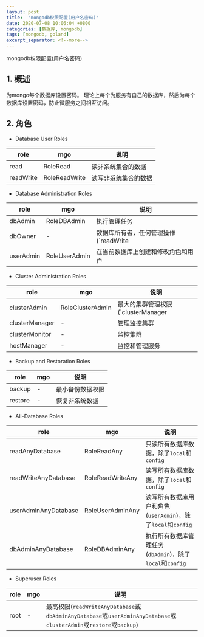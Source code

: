 ```yaml
---
layout: post
title:  "mongodb权限配置(用户名密码)"
date: 2020-07-08 10:06:04 +0800
categories: [数据库, mongodb]
tags: [mongodb, goland]
excerpt_separator: <!--more-->
---
```

mongodb权限配置(用户名密码)
<!--more-->

## 1. 概述
为mongo每个数据库设置密码。
理论上每个为服务有自己的数据库，然后为每个数据库设置密码，防止微服务之间相互访问。

## 2. 角色

* Database User Roles

|role|mgo|说明|
|---|---|---|
|read|RoleRead|读非系统集合的数据|
|readWrite|RoleReadWrite|读写非系统集合的数据|

* Database Administration Roles

|role|mgo|说明|
|---|---|---|
|dbAdmin|RoleDBAdmin|执行管理任务|
|dbOwner|-|数据库所有者，任何管理操作(`readWrite|dbAdmin|userAdmin`)|
|userAdmin|RoleUserAdmin|在当前数据库上创建和修改角色和用户|

* Cluster Administration Roles

|role|mgo|说明|
|---|---|---|
|clusterAdmin|RoleClusterAdmin|最大的集群管理权限(`clusterManager|clusterMonitor|hostManager`)|
|clusterManager|-|管理监控集群|
|clusterMonitor|-|监控集群|
|hostManager|-|监控和管理服务|

* Backup and Restoration Roles

|role|mgo|说明|
|---|---|---|
|backup|-|最小备份数据权限|
|restore|-|恢复非系统数据|

* All-Database Roles

|role|mgo|说明|
|---|---|---|
|readAnyDatabase|RoleReadAny|只读所有数据库数据，除了`local`和`config`|
|readWriteAnyDatabase|RoleReadWriteAny|读写所有数据库数据，除了`local`和`config`|
|userAdminAnyDatabase|RoleUserAdminAny|读写所有数据库用户和角色(`userAdmin`)，除了`local`和`config`|
|dbAdminAnyDatabase|RoleDBAdminAny|执行所有数据库管理任务(`dbAdmin`)，除了`local`和`config`|

* Superuser Roles

|role|mgo|说明|
|---|---|---|
|root|-|最高权限(`readWriteAnyDatabase`或`dbAdminAnyDatabase`或`userAdminAnyDatabase`或`clusterAdmin`或`restore`或`backup`)|